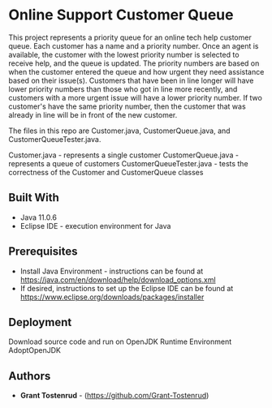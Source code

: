 # Online Support Customer Queue
This project represents a priority queue for an online tech help customer queue. Each customer has a name and a priority number. Once an agent is available, the customer with the lowest priority number is selected to receive help, and the queue is updated. The priority numbers are based on when the customer entered the queue and how urgent they need assistance based on their issue(s). Customers that have been in line longer will have lower priority numbers than those who got in line more recently, and customers with a more urgent issue will have a lower priority number. If two customer's have the same priority number, then the customer that was already in line will be in front of the new customer.

The files in this repo are Customer.java, CustomerQueue.java, and CustomerQueueTester.java.

Customer.java - represents a single customer
CustomerQueue.java - represents a queue of customers
CustomerQueueTester.java - tests the correctness of the Customer and CustomerQueue classes

## Built With

* Java 11.0.6
* Eclipse IDE - execution environment for Java

## Prerequisites
* Install Java Environment - instructions can be found at https://java.com/en/download/help/download_options.xml
* If desired, instructions to set up the Eclipse IDE can be found at https://www.eclipse.org/downloads/packages/installer

## Deployment

Download source code and run on OpenJDK Runtime Environment AdoptOpenJDK

## Authors

* **Grant Tostenrud** - (https://github.com/Grant-Tostenrud)
